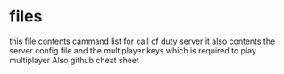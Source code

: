 # files
this file contents cammand list for call of duty server
it also contents the server config file and the multiplayer keys which is required to play multiplayer
Also github cheat sheet
